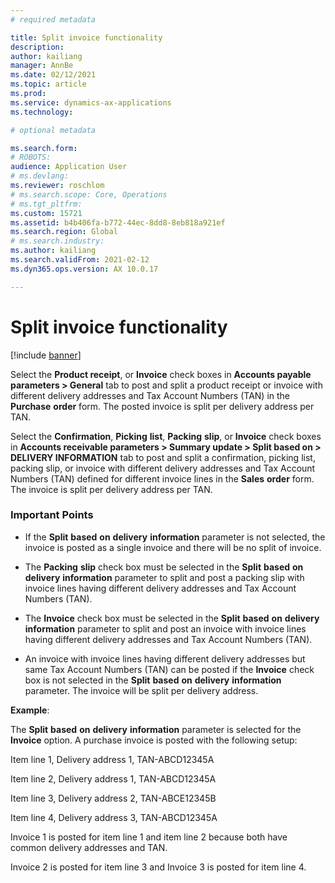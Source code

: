 ```yaml
---
# required metadata

title: Split invoice functionality
description: 
author: kailiang
manager: AnnBe
ms.date: 02/12/2021
ms.topic: article
ms.prod: 
ms.service: dynamics-ax-applications
ms.technology: 

# optional metadata

ms.search.form: 
# ROBOTS: 
audience: Application User
# ms.devlang: 
ms.reviewer: roschlom
# ms.search.scope: Core, Operations
# ms.tgt_pltfrm: 
ms.custom: 15721
ms.assetid: b4b406fa-b772-44ec-8dd8-8eb818a921ef
ms.search.region: Global
# ms.search.industry: 
ms.author: kailiang
ms.search.validFrom: 2021-02-12
ms.dyn365.ops.version: AX 10.0.17

---
```

# Split invoice functionality

[!include [banner](../includes/banner.md)]

Select the **Product receipt**, or **Invoice** check boxes in **Accounts payable parameters > General** tab to post and split a product receipt or invoice with different delivery addresses and Tax Account Numbers (TAN) in the **Purchase** **order** form. The posted invoice is split per delivery address per TAN. 

Select the **Confirmation**, **Picking** **list**, **Packing** **slip**, or **Invoice** check boxes in **Accounts receivable parameters > Summary update > Split based on > DELIVERY INFORMATION** tab to post and split a confirmation, picking list, packing slip, or invoice with different delivery addresses and Tax Account Numbers (TAN) defined for different invoice lines in the **Sales** **order** form. The invoice is split per delivery address per TAN.

### Important Points 

- If the **Split** **based** **on** **delivery** **information** parameter is not selected, the invoice is posted as a single invoice and there will be no split of invoice.

- The **Packing** **slip** check box must be selected in the **Split** **based** **on** **delivery** **information** parameter to split and post a packing slip with invoice lines having different delivery addresses and Tax Account Numbers (TAN).

- The **Invoice** check box must be selected in the **Split** **based** **on** **delivery** **information** parameter to split and post an invoice with invoice lines having different delivery addresses and Tax Account Numbers (TAN).

- An invoice with invoice lines having different delivery addresses but same Tax Account Numbers (TAN) can be posted if the **Invoice** check box is not selected in the **Split** **based** **on** **delivery** **information** parameter. The invoice will be split per delivery address. 


**Example**:

The **Split** **based** **on** **delivery** **information** parameter is selected for the **Invoice** option. A purchase invoice is posted with the following setup:

Item line 1, Delivery address 1, TAN-ABCD12345A

Item line 2, Delivery address 1, TAN-ABCD12345A

Item line 3, Delivery address 2, TAN-ABCE12345B

Item line 4, Delivery address 3, TAN-ABCD12345A

 

Invoice 1 is posted for item line 1 and item line 2 because both have common delivery addresses and TAN.

Invoice 2 is posted for item line 3 and Invoice 3 is posted for item line 4.
